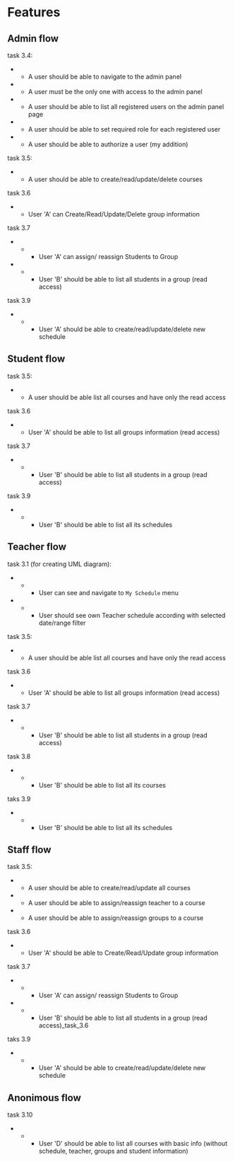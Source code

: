 # Features

## Admin flow

task 3.4:
+ + A user should be able to navigate to the admin panel
+ + A user must be the only one with access to the admin panel
+ + A user should be able to list all registered users on the admin panel page

+ + A user should be able to set required role for each registered user 
+ + A user should be able to authorize a user (my addition)

task 3.5: 
+ + A user should be able to create/read/update/delete courses

task 3.6
+ + User 'A' can Create/Read/Update/Delete group information

task 3.7
+ + + User 'A' can assign/ reassign Students to Group
+ + + User 'B' should be able to list all students in a group (read access)

task 3.9
+ + -  User 'A' should be able to create/read/update/delete new schedule

## Student flow

task 3.5:
+ + A user should be able list all courses and have only the read access

task 3.6
+ + User 'A' should be able to list all groups information (read access)

task 3.7
+ + + User 'B' should be able to list all students in a group (read access)

task 3.9
+ + - User 'B' should be able to list all its schedules

## Teacher flow

task 3.1 (for creating UML diagram):
- - - User can see and navigate to `My Schedule` menu
- - - User should see own Teacher schedule according with selected date/range filter

task 3.5:
+ + A user should be able list all courses and have only the read access

task 3.6
+ + User 'A' should be able to list all groups information (read access)

task 3.7
+ + + User 'B' should be able to list all students in a group (read access)

task 3.8
+ + - User 'B' should be able to list all its courses

taks 3.9
+ + - User 'B' should be able to list all its schedules

## Staff flow

task 3.5:
+ + A user should be able to create/read/update all courses
+ + A user should be able to assign/reassign teacher to a course
+ + A user should be able to assign/reassign groups to a course 

task 3.6
+ + User 'A' should be able to Create/Read/Update group information

task 3.7
+ + + User 'A' can assign/ reassign Students to Group
+ + + User 'B' should be able to list all students in a group (read access)_task_3.6 

taks 3.9
+ + - User 'A' should be able to create/read/update/delete new schedule

## Anonimous flow

task 3.10
- - - User 'D' should be able to list all courses with basic info (without schedule, teacher, groups and student information)
